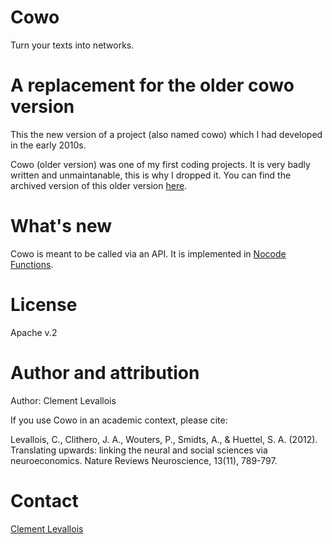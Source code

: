 # Cowo

Turn your texts into networks.

# A replacement for the older cowo version

This the new version of a project (also named cowo) which I had developed in the early 2010s.

Cowo (older version) was one of my first coding projects.
It is very badly written and unmaintanable, this is why I dropped it.
You can find the archived version of this older version [here](https://github.com/seinecle/Cowo).

# What's new

Cowo is meant to be called via an API. It is implemented in [Nocode Functions](https://nocodefunctions.com).

# License
Apache v.2

# Author and attribution

Author: Clement Levallois

If you use Cowo in an academic context, please cite:

Levallois, C., Clithero, J. A., Wouters, P., Smidts, A., & Huettel, S. A. (2012). Translating upwards: linking the neural and social sciences via neuroeconomics. Nature Reviews Neuroscience, 13(11), 789-797.

# Contact

[Clement Levallois](https://twitter.com/seinecle)